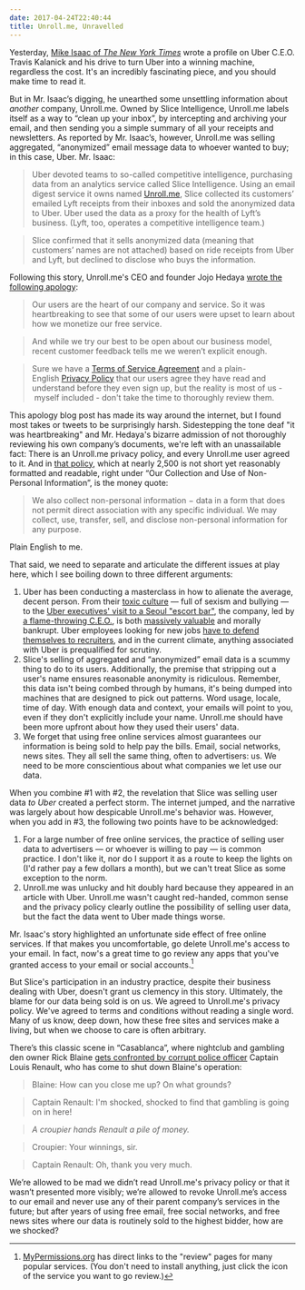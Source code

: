 ```yaml
---
date: 2017-04-24T22:40:44
title: Unroll.me, Unravelled
---
```


Yesterday, [Mike Isaac of _The New York Times_](https://mobile.nytimes.com/2017/04/23/technology/travis-kalanick-pushes-uber-and-himself-to-the-precipice.html) wrote a profile on Uber C.E.O. Travis Kalanick and his drive to turn Uber into a winning machine, regardless the cost. It's an incredibly fascinating piece, and you should make time to read it. 

But in Mr. Isaac’s digging, he unearthed some unsettling information about _another_ company, Unroll.me. Owned by Slice Intelligence, Unroll.me labels itself as a way to “clean up your inbox”, by intercepting and archiving your email, and then sending you a simple summary of all your receipts and newsletters. As reported by Mr. Isaac’s, however, Unroll.me was selling aggregated, “anonymized” email message data to whoever wanted to buy; in this case, Uber. Mr. Isaac: 

> Uber devoted teams to so-called competitive intelligence, purchasing data from an analytics service called Slice Intelligence. Using an email digest service it owns named [Unroll.me](http://unroll.me/), Slice collected its customers’ emailed Lyft receipts from their inboxes and sold the anonymized data to Uber. Uber used the data as a proxy for the health of Lyft’s business. (Lyft, too, operates a competitive intelligence team.)

> Slice confirmed that it sells anonymized data (meaning that customers’ names are not attached) based on ride receipts from Uber and Lyft, but declined to disclose who buys the information.

Following this story, Unroll.me's CEO and founder Jojo Hedaya [wrote the following apology](http://blog.unroll.me/we-can-do-better/): 

> Our users are the heart of our company and service. So it was heartbreaking to see that some of our users were upset to learn about how we monetize our free service. 

> And while we try our best to be open about our business model, recent customer feedback tells me we weren’t explicit enough. 

> Sure we have a [Terms of Service Agreement](https://unroll.me/legal/terms/) and a plain-English [Privacy Policy](https://unroll.me/legal/privacy/) that our users agree they have read and understand before they even sign up, but the reality is most of us - myself included - don't take the time to thoroughly review them.

This apology blog post has made its way around the internet, but I found most takes or tweets to be surprisingly harsh. Sidestepping the tone deaf "it was heartbreaking" and Mr. Hedaya's bizarre admission of not thoroughly reviewing his own company’s documents,  we're left with an unassailable fact: There is an Unroll.me privacy policy, and every Unroll.me user agreed to it. And in [that policy](https://unroll.me/legal/privacy/), which at nearly 2,500 is not short yet reasonably formatted and readable, right under “Our Collection and Use of Non-Personal Information”, is the money quote: 

> We also collect non-personal information − data in a form that does not permit direct association with any specific individual. We may collect, use, transfer, sell, and disclose non-personal information for any purpose.

Plain English to me.  


That said, we need to separate and articulate the different issues at play here, which I see boiling down to three different arguments:  

1. Uber has been conducting a masterclass in how to alienate the average, decent person. From their [toxic culture](https://qz.com/914946/a-female-engineers-account-of-working-at-uber-alleges-rampant-sexism-repeatedly-ignored-by-execs-and-hr/) — full of sexism and bullying — to the [Uber executives' visit to a Seoul "escort bar"](https://www.theinformation.com/uber-groups-visit-to-seoul-escort-bar-sparked-hr-complaint), the company, led by [a flame-throwing C.E.O.](https://mobile.nytimes.com/2017/04/23/technology/travis-kalanick-pushes-uber-and-himself-to-the-precipice.html), is both [massively valuable](https://www.bloomberg.com/features/2017-uber-airbnb-99-billion-idea/) and morally bankrupt. Uber employees looking for new jobs [have to defend themselves to recruiters][guardian], and in the current climate, anything associated with Uber is prequalified for scrutiny. 
2. Slice's selling of aggregated and “anonymized” email data is a scummy thing to do to its users. Additionally, the premise that stripping out a user's name ensures reasonable anonymity is ridiculous. Remember, this data isn't being combed through by humans, it's being dumped into machines that are designed to pick out patterns. Word usage, locale, time of day. With enough data and context, your emails will point to you, even if they don't explicitly include your name. Unroll.me should have been more upfront about how they used their users' data. 
3. We forget that using free online services almost guarantees our information is being sold to help pay the bills. Email, social networks, news sites. They all sell the same thing, often to advertisers: us. We need to be more conscientious about what companies we let use our data. 

[guardian]: https://www.theguardian.com/technology/2017/mar/07/uber-work-culture-travis-kalanick-susan-fowler-controversy

When you combine #1 with #2, the revelation that Slice was selling user data _to Uber_ created a perfect storm. The internet jumped, and the narrative was largely about how despicable Unroll.me's behavior was. However, when you add in #3, the following two points have to be acknowledged: 

1. For a large number of free online services, the practice of selling user data to advertisers — or whoever is willing to pay — is common practice. I don't like it, nor do I support it as a route to keep the lights on (I'd rather pay a few dollars a month), but we can't treat Slice as some exception to the norm. 
2. Unroll.me was unlucky and hit doubly hard because they appeared in an article with Uber. Unroll.me wasn't caught red-handed, common sense and the privacy policy clearly outline the possibility of selling user data, but the fact the data went to Uber made things worse. 

Mr. Isaac's story highlighted an unfortunate side effect of free online services. If that makes you uncomfortable, go delete Unroll.me's access to your email. In fact, now's a great time to go review any apps that you've granted access to your email or social accounts.[^1] 

But Slice's participation in an industry practice, despite their business dealing with Uber, doesn't grant us clemency in this story. Ultimately, the blame for our data being sold is on us. We agreed to Unroll.me's privacy policy. We've agreed to terms and conditions without reading a single word. Many of us know, deep down, how these free sites and services make a living, but when we choose to care is often arbitrary.  

There’s this classic scene in “Casablanca”, where nightclub and gambling den owner Rick Blaine [gets confronted by corrupt police officer](https://www.youtube.com/watch?v=SjbPi00k%5C_ME) Captain Louis Renault, who has come to shut down Blaine's operation: 

> Blaine: How can you close me up? On what grounds? 

> Captain Renault: I'm shocked, shocked to find that gambling is going on in here! 

> _A croupier hands Renault a pile of money._

> Croupier: Your winnings, sir. 

> Captain Renault: Oh, thank you very much. 

We’re allowed to be mad we didn’t read Unroll.me's privacy policy or that it wasn’t presented more visibly; we’re allowed to revoke Unroll.me’s access to our email and never use any of their parent company’s services in the future; but after years of using free email, free social networks, and free news sites where our data is routinely sold to the highest bidder, how are we shocked?  

[^1]: [MyPermissions.org](https://mypermissions.org) has direct links to the "review" pages for many popular services. (You don't need to install anything, just click the icon of the service you want to go review.)


